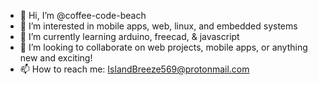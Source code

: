 - 👋 Hi, I’m @coffee-code-beach 
- 👀 I’m interested in mobile apps, web, linux, and embedded systems
- 🌱 I’m currently learning arduino, freecad, & javascript
- 💞️ I’m looking to collaborate on web projects, mobile apps, or anything new and exciting!
- 📫 How to reach me: IslandBreeze569@protonmail.com

<!---
coffee-code-beach/coffee-code-beach is a ✨ special ✨ repository because its `README.md` (this file) appears on your GitHub profile.
You can click the Preview link to take a look at your changes.
--->
